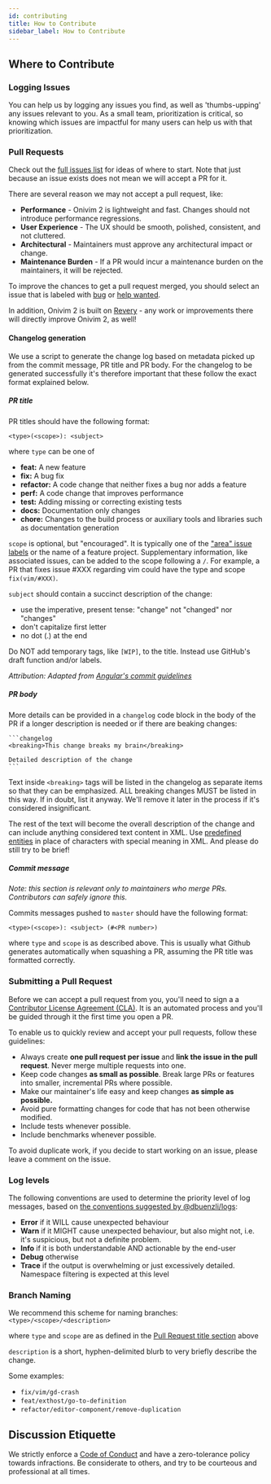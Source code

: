```yaml
---
id: contributing
title: How to Contribute
sidebar_label: How to Contribute
---
```


## Where to Contribute

### Logging Issues

You can help us by logging any issues you find, as well as 'thumbs-upping' any issues relevant to you. As a small team, prioritization is critical, so knowing which issues are impactful for many users can help us with that prioritization.

### Pull Requests

Check out the [full issues list](https://github.com/onivim/oni2/issues) for ideas of where to start. Note that just because an issue exists does not mean we will accept a PR for it.

There are several reason we may not accept a pull request, like:
- __Performance__ - Onivim 2 is lightweight and fast. Changes should not introduce performance regressions.
- __User Experience__ - The UX should be smooth, polished, consistent, and not cluttered.
- __Architectural__ - Maintainers must approve any architectural impact or change.
- __Maintenance Burden__ - If a PR would incur a maintenance burden on the maintainers, it will be rejected.

To improve the chances to get a pull request merged, you should select an issue that is labeled with [bug](https://github.com/onivim/oni2/issues?q=is%3Aissue+is%3Aopen+label%3Abug) or [help wanted](https://github.com/onivim/oni2/issues?q=is%3Aissue+is%3Aopen+label%3A%22help+wanted%22).

In addition, Onivim 2 is built on [Revery](https://github.com/revery-ui/revery) - any work or improvements there will directly improve Onivim 2, as well!

#### Changelog generation

We use a script to generate the change log based on metadata picked up from the commit message, PR title and PR body. For the changelog to be generated successfully it's therefore important that these follow the exact format explained below.

##### PR title

PR titles should have the following format:

```
<type>(<scope>): <subject>
```

where `type` can be one of

* **feat:** A new feature
* **fix:** A bug fix
* **refactor:** A code change that neither fixes a bug nor adds a feature
* **perf:** A code change that improves performance
* **test:** Adding missing or correcting existing tests
* **docs:** Documentation only changes
* **chore:** Changes to the build process or auxiliary tools and libraries such as documentation generation

`scope` is optional, but "encouraged". It is typically one of the ["area" issue labels](https://github.com/onivim/oni2/labels?utf8=%E2%9C%93&q=A+-) or the name of a feature project. Supplementary information, like associated issues, can be added to the scope following a `/`. For example, a PR that fixes issue #XXX regarding vim could have the type and scope `fix(vim/#XXX)`.

`subject` should contain a succinct description of the change:

* use the imperative, present tense: "change" not "changed" nor "changes"
* don't capitalize first letter
* no dot (.) at the end

Do NOT add temporary tags, like `[WIP]`, to the title. Instead use GitHub's draft function and/or labels.

*Attribution: Adapted from [Angular's commit guidelines](https://github.com/angular/angular.js/blob/master/DEVELOPERS.md#commit-message-format)*

##### PR body

More details can be provided in a `changelog` code block in the body of the PR if a longer description is needed or if there are beaking changes:

    ```changelog
    <breaking>This change breaks my brain</breaking>
    
    Detailed description of the change
    ```

Text inside `<breaking>` tags will be listed in the changelog as separate items so that they can be emphasized. ALL breaking changes MUST be listed in this way. If in doubt, list it anyway. We'll remove it later in the process if it's considered insignificant.

The rest of the text will become the overall description of the change and can include anything considered text content in XML. Use [predefined entities](https://en.wikipedia.org/wiki/List_of_XML_and_HTML_character_entity_references#Predefined_entities_in_XML) in place of characters with special meaning in XML. And please do still try to be brief!

##### Commit message

*Note: this section is relevant only to maintainers who merge PRs. Contributors can safely ignore this.*

Commits messages pushed to `master` should have the following format:

```
<type>(<scope>): <subject> (#<PR number>)
```  

where `type` and `scope` is as described above. This is usually what Github generates automatically when squashing a PR, assuming the PR title was formatted correctly.

### Submitting a Pull Request

Before we can accept a pull request from you, you'll need to sign a a [Contributor License Agreement (CLA)](https://gist.github.com/bf98297731dd69b9b580ca1d7fd2b90e). It is an automated process and you'll be guided
through it the first time you open a PR.

To enable us to quickly review and accept your pull requests, follow these guidelines:
- Always create __one pull request per issue__ and __link the issue in the pull request__. Never merge multiple requests into one.
- Keep code changes __as small as possible__. Break large PRs or features into smaller, incremental PRs where possible.
- Make our maintainer's life easy and keep changes __as simple as possible.__
- Avoid pure formatting changes for code that has not been otherwise modified.
- Include tests whenever possible.
- Include benchmarks whenever possible.

To avoid duplicate work, if you decide to start working on an issue, please leave a comment on the issue.

### Log levels

The following conventions are used to determine the priority level of log messages, based on [the conventions suggested by @dbuenzli/logs](https://erratique.ch/software/logs/doc/Logs/index.html#usage):

- __Error__ if it WILL cause unexpected behaviour
- __Warn__ if it MIGHT cause unexpected behaviour, but also might not, i.e. it's suspicious, but not a definite problem.
- __Info__ if it is both understandable AND actionable by the end-user
- __Debug__ otherwise
- __Trace__ if the output is overwhelming or just excessively detailed. Namespace filtering is expected at this level

### Branch Naming

We recommend this scheme for naming branches: `<type>/<scope>/<description>`

where `type` and `scope` are as defined in the [Pull Request title section](#PR_title) above

`description` is a short, hyphen-delimited blurb to very briefly describe the change.

Some examples:
- `fix/vim/gd-crash`
- `feat/exthost/go-to-definition`
- `refactor/editor-component/remove-duplication`

## Discussion Etiquette

We strictly enforce a [Code of Conduct](https://github.com/onivim/oni2/blob/master/CODE_OF_CONDUCT.md) and have a zero-tolerance policy towards infractions. Be considerate to others, and try to be courteous and professional at all times.
